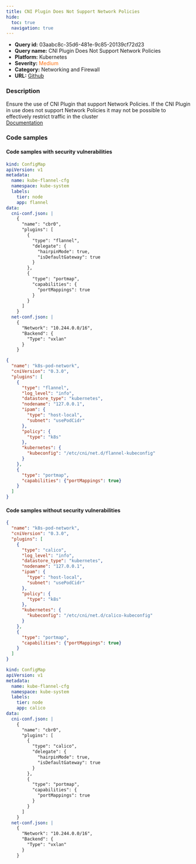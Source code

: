 ```yaml
---
title: CNI Plugin Does Not Support Network Policies
hide:
  toc: true
  navigation: true
---
```


<style>
  .highlight .hll {
    background-color: #ff171742;
  }
  .md-content {
    max-width: 1100px;
    margin: 0 auto;
  }
</style>

-   **Query id:** 03aabc8c-35d6-481e-9c85-20139cf72d23
-   **Query name:** CNI Plugin Does Not Support Network Policies
-   **Platform:** Kubernetes
-   **Severity:** <span style="color:#ff7213">Medium</span>
-   **Category:** Networking and Firewall
-   **URL:** [Github](https://github.com/Checkmarx/kics/tree/master/assets/queries/k8s/cni_plugin_does_not_support_network_policies)

### Description
Ensure the use of CNI Plugin that support Network Policies. If the CNI Plugin in use does not support Network Policies it may not be possible to effectively restrict traffic in the cluster<br>
[Documentation](https://kubernetes.io/docs/concepts/extend-kubernetes/compute-storage-net/network-plugins/)

### Code samples
#### Code samples with security vulnerabilities
```yaml title="Positive test num. 1 - yaml file" hl_lines="10"
kind: ConfigMap
apiVersion: v1
metadata:
  name: kube-flannel-cfg
  namespace: kube-system
  labels:
    tier: node
    app: flannel
data:
  cni-conf.json: |
    {
      "name": "cbr0",
      "plugins": [
        {
          "type": "flannel",
          "delegate": {
            "hairpinMode": true,
            "isDefaultGateway": true
          }
        },
        {
          "type": "portmap",
          "capabilities": {
            "portMappings": true
          }
        }
      ]
    }
  net-conf.json: |
    {
      "Network": "10.244.0.0/16",
      "Backend": {
        "Type": "vxlan"
      }
    }

```
```json title="Positive test num. 2 - json file" hl_lines="6"
{
  "name": "k8s-pod-network",
  "cniVersion": "0.3.0",
  "plugins": [
    {
      "type": "flannel",
      "log_level": "info",
      "datastore_type": "kubernetes",
      "nodename": "127.0.0.1",
      "ipam": {
        "type": "host-local",
        "subnet": "usePodCidr"
      },
      "policy": {
        "type": "k8s"
      },
      "kubernetes": {
        "kubeconfig": "/etc/cni/net.d/flannel-kubeconfig"
      }
    },
    {
      "type": "portmap",
      "capabilities": {"portMappings": true}
    }
  ]
}

```


#### Code samples without security vulnerabilities
```json title="Negative test num. 1 - json file"
{
  "name": "k8s-pod-network",
  "cniVersion": "0.3.0",
  "plugins": [
    {
      "type": "calico",
      "log_level": "info",
      "datastore_type": "kubernetes",
      "nodename": "127.0.0.1",
      "ipam": {
        "type": "host-local",
        "subnet": "usePodCidr"
      },
      "policy": {
        "type": "k8s"
      },
      "kubernetes": {
        "kubeconfig": "/etc/cni/net.d/calico-kubeconfig"
      }
    },
    {
      "type": "portmap",
      "capabilities": {"portMappings": true}
    }
  ]
}

```
```yaml title="Negative test num. 2 - yaml file"
kind: ConfigMap
apiVersion: v1
metadata:
  name: kube-flannel-cfg
  namespace: kube-system
  labels:
    tier: node
    app: calico
data:
  cni-conf.json: |
    {
      "name": "cbr0",
      "plugins": [
        {
          "type": "calico",
          "delegate": {
            "hairpinMode": true,
            "isDefaultGateway": true
          }
        },
        {
          "type": "portmap",
          "capabilities": {
            "portMappings": true
          }
        }
      ]
    }
  net-conf.json: |
    {
      "Network": "10.244.0.0/16",
      "Backend": {
        "Type": "vxlan"
      }
    }

```
